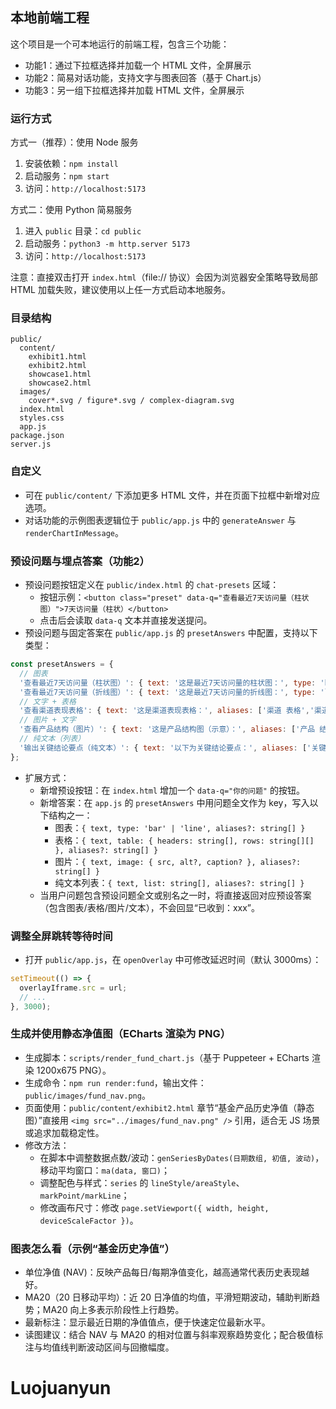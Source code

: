 ## 本地前端工程

这个项目是一个可本地运行的前端工程，包含三个功能：
- 功能1：通过下拉框选择并加载一个 HTML 文件，全屏展示
- 功能2：简易对话功能，支持文字与图表回答（基于 Chart.js）
- 功能3：另一组下拉框选择并加载 HTML 文件，全屏展示

### 运行方式

方式一（推荐）：使用 Node 服务
1. 安装依赖：`npm install`
2. 启动服务：`npm start`
3. 访问：`http://localhost:5173`

方式二：使用 Python 简易服务
1. 进入 `public` 目录：`cd public`
2. 启动服务：`python3 -m http.server 5173`
3. 访问：`http://localhost:5173`

注意：直接双击打开 `index.html`（file:// 协议）会因为浏览器安全策略导致局部 HTML 加载失败，建议使用以上任一方式启动本地服务。

### 目录结构

```
public/
  content/
    exhibit1.html
    exhibit2.html
    showcase1.html
    showcase2.html
  images/
    cover*.svg / figure*.svg / complex-diagram.svg
  index.html
  styles.css
  app.js
package.json
server.js
```

### 自定义
- 可在 `public/content/` 下添加更多 HTML 文件，并在页面下拉框中新增对应选项。
- 对话功能的示例图表逻辑位于 `public/app.js` 中的 `generateAnswer` 与 `renderChartInMessage`。

### 预设问题与埋点答案（功能2）
- 预设问题按钮定义在 `public/index.html` 的 `chat-presets` 区域：
  - 按钮示例：`<button class="preset" data-q="查看最近7天访问量（柱状图）">7天访问量（柱状）</button>`
  - 点击后会读取 `data-q` 文本并直接发送提问。
- 预设问题与固定答案在 `public/app.js` 的 `presetAnswers` 中配置，支持以下类型：
```js
const presetAnswers = {
  // 图表
  '查看最近7天访问量（柱状图）': { text: '这是最近7天访问量的柱状图：', type: 'bar', aliases: ['7天 访问量 柱状', '七天 柱状 图'] },
  '查看最近7天访问量（折线图）': { text: '这是最近7天访问量的折线图：', type: 'line', aliases: ['7天 访问量 折线', '七天 折线 图'] },
  // 文字 + 表格
  '查看渠道表现表格': { text: '这是渠道表现表格：', aliases: ['渠道 表格','渠道 表现','渠道 数据'], table: { headers: ['渠道','新增用户','次日留存','7日留存','客单价'], rows: [['渠道 A','24,310','34.2%','18.9%','¥ 46.3'],['渠道 B','18,905','31.1%','15.4%','¥ 41.2'],['自然流量','12,770','39.5%','21.7%','¥ 35.8']] } },
  // 图片 + 文字
  '查看产品结构（图片）': { text: '这是产品结构图（示意）：', aliases: ['产品 结构','产品 图片','结构 图片'], image: { src: 'images/complex-diagram.svg', alt: '产品结构示意', caption: '系统架构与数据流总览' } },
  // 纯文本（列表）
  '输出关键结论要点（纯文本）': { text: '以下为关键结论要点：', aliases: ['关键 结论','结论 要点'], list: ['增长主要来自自然流量与渠道A','复购提升与产品结构优化相关','建议扩大灰度并加强用户引导'] }
};
```
- 扩展方式：
  - 新增预设按钮：在 `index.html` 增加一个 `data-q="你的问题"` 的按钮。
  - 新增答案：在 `app.js` 的 `presetAnswers` 中用问题全文作为 key，写入以下结构之一：
    - 图表：`{ text, type: 'bar' | 'line', aliases?: string[] }`
    - 表格：`{ text, table: { headers: string[], rows: string[][] }, aliases?: string[] }`
    - 图片：`{ text, image: { src, alt?, caption? }, aliases?: string[] }`
    - 纯文本列表：`{ text, list: string[], aliases?: string[] }`
  - 当用户问题包含预设问题全文或别名之一时，将直接返回对应预设答案（包含图表/表格/图片/文本），不会回显“已收到：xxx”。

### 调整全屏跳转等待时间
- 打开 `public/app.js`，在 `openOverlay` 中可修改延迟时间（默认 3000ms）：
```js
setTimeout(() => {
  overlayIframe.src = url;
  // ...
}, 3000);
```

### 生成并使用静态净值图（ECharts 渲染为 PNG）
- 生成脚本：`scripts/render_fund_chart.js`（基于 Puppeteer + ECharts 渲染 1200x675 PNG）。
- 生成命令：`npm run render:fund`，输出文件：`public/images/fund_nav.png`。
- 页面使用：`public/content/exhibit2.html` 章节“基金产品历史净值（静态图）”直接用 `<img src="../images/fund_nav.png" />` 引用，适合无 JS 场景或追求加载稳定性。
- 修改方法：
  - 在脚本中调整数据点数/波动：`genSeriesByDates(日期数组, 初值, 波动)`，移动平均窗口：`ma(data, 窗口)`；
  - 调整配色与样式：`series` 的 `lineStyle/areaStyle`、`markPoint/markLine`；
  - 修改画布尺寸：修改 `page.setViewport({ width, height, deviceScaleFactor })`。

### 图表怎么看（示例“基金历史净值”）
- 单位净值 (NAV)：反映产品每日/每期净值变化，越高通常代表历史表现越好。
- MA20（20 日移动平均）：近 20 日净值的均值，平滑短期波动，辅助判断趋势；MA20 向上多表示阶段性上行趋势。
- 最新标注：显示最近日期的净值值点，便于快速定位最新水平。
- 读图建议：结合 NAV 与 MA20 的相对位置与斜率观察趋势变化；配合极值标注与均值线判断波动区间与回撤幅度。

# Luojuanyun